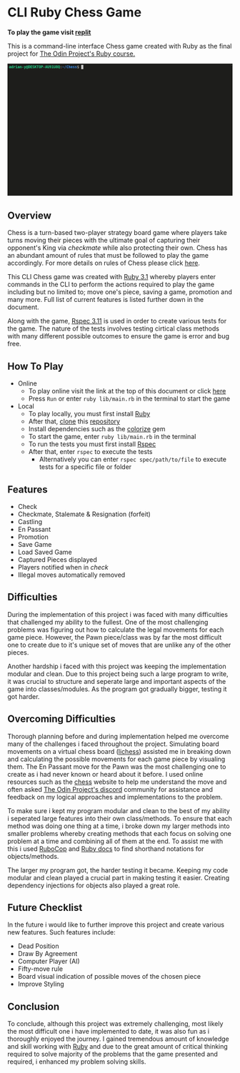 # CLI Ruby Chess Game

**To play the game visit [replit](https://replit.com/@adrian-y1/TOPChess#README.md)**

This is a command-line interface Chess game created with Ruby as the final project for [The Odin Project's Ruby course.](https://www.theodinproject.com/lessons/ruby-ruby-final-project)  

<img alt="chess demo gif" src="demo/chess_demo.gif">

## Overview
Chess is a turn-based two-player strategy board game where players take turns moving their pieces with the ultimate goal of capturing their opponent's King via *checkmate* while also protecting their own. Chess has an abundant amount of rules that must be followed to play the game accordingly. For more details on rules of Chess please click [here](https://en.wikipedia.org/wiki/Chess).

This CLI Chess game was created with [Ruby 3.1](https://www.ruby-lang.org/en/) whereby players enter commands in the CLI to perform the actions required to play the game including but no limited to; move one's piece, saving a game, promotion and many more. Full list of current features is listed further down in the document.

Along with the game, [Rspec 3.11](https://rspec.info/) is used in order to create various tests for the game. The nature of the tests involves testing cirtical class methods with many different possible outcomes to ensure the game is error and bug free.

## How To Play
- Online
  - To play online visit the link at the top of this document or click [here](https://replit.com/@adrian-y1/TOPChess#README.md)
  - Press `Run` or enter `ruby lib/main.rb` in the terminal to start the game
- Local
  - To play locally, you must first install [Ruby](https://www.ruby-lang.org/en/)
  - After that, [clone](https://github.com/git-guides/git-clone) this [repository](https://github.com/adrian-y1/TOPChess)
  - Install dependencies such as the [colorize](https://github.com/fazibear/colorize) gem
  - To start the game, enter `ruby lib/main.rb` in the terminal
  - To run the tests you must first install [Rspec](https://rspec.info/)
  - After that, enter `rspec` to execute the tests
    - Alternatively you can enter `rspec spec/path/to/file` to execute tests for a specific file or folder

## Features
- Check
- Checkmate, Stalemate & Resignation (forfeit)
- Castling
- En Passant
- Promotion
- Save Game
- Load Saved Game
- Captured Pieces displayed
- Players notified when in *check*
- Illegal moves automatically removed

## Difficulties
During the implementation of this project i was faced with many difficulties that challenged my ability to the fullest. One of the most challenging problems was figuring out how to calculate the legal movements for each game piece. However, the Pawn piece/class was by far the most difficult one to create due to it's unique set of moves that are unlike any of the other pieces. 

Another hardship i faced with this project was keeping the implementation modular and clean. Due to this project being such a large program to write, it was crucial to structure and seperate large and important aspects of the game into classes/modules. As the program got gradually bigger, testing it got harder.

## Overcoming Difficulties
Thorough planning before and during implementation helped me overcome many of the challenges i faced throughout the project. Simulating board movements on a virtual chess board ([lichess](https://lichess.org/editor)) assisted me in breaking down and calculating the possible movements for each game piece by visualing them. The En Passant move for the Pawn was the most challenging one to create as i had never known or heard about it before. I used online resources such as the [chess](https://www.chess.com/terms/en-passant) website to help me understand the move and often asked [The Odin Project's discord](https://discord.gg/V75WSQG) community for assistance and feedback on my logical approaches and implementations to the problem.

To make sure i kept my program modular and clean to the best of my ability i seperated large features into their own class/methods. To ensure that each method was doing one thing at a time, i broke down my larger methods into smaller problems whereby creating methods that each focus on solving one problem at a time and combining all of them at the end. To assist me with this i used [RuboCop](https://github.com/rubocop/rubocop) and [Ruby docs](https://rubyapi.org/) to find shorthand notations for objects/methods.

The larger my program got, the harder testing it became. Keeping my code modular and clean played a crucial part in making testing it easier. Creating dependency injections for objects also played a great role.

## Future Checklist
In the future i would like to further improve this project and create various new features. Such features include:
  - Dead Position
  - Draw By Agreement
  - Computer Player (AI)
  - Fifty-move rule
  - Board visual indication of possible moves of the chosen piece
  - Improve Styling

## Conclusion
To conclude, although this project was extremely challenging, most likely the most difficult one i have implemented to date, it was also fun as i thoroughly enjoyed the journey. I gained tremendous amount of knowledge and skill working with [Ruby](https://www.ruby-lang.org/en/) and due to the great amount of critical thinking required to solve majority of the problems that the game presented and required, i enhanced my problem solving skills.


